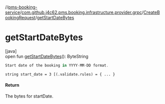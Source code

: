//[pms-booking-service](../../../index.md)/[com.github.j4c62.pms.booking.infrastructure.provider.grpc](../index.md)/[CreateBookingRequest](index.md)/[getStartDateBytes](get-start-date-bytes.md)

# getStartDateBytes

[java]\
open fun [getStartDateBytes](get-start-date-bytes.md)(): ByteString

```kotlin
Start date of the booking in YYYY-MM-DD format.

```
`string start_date = 3 [(.validate.rules) = { ... }`

#### Return

The bytes for startDate.